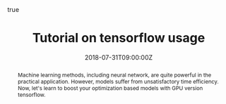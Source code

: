 ---
title: Tutorial on tensorflow usage
event: Lab Seminar
event_url: ""
location: Room 311, Innovation Center, UESTC
summary: " "
abstract: "Machine learning methods, including neural network, are quite powerful in the practical application. However, models suffer from unsatisfactory time efficiency. Now, let's learn to boost your optimization based models with GPU version tensorflow."

# Talk start and end times.
#   End time can optionally be hidden by prefixing the line with `#`.
date: "2018-07-31T09:00:00Z"
date_end: "2018-07-31T10:00:00Z"
all_day: false

# Schedule page publish date (NOT talk date).
publishDate: "2018-07-31T20:00:00Z"

authors: []
tags:
- Python
- Tensorflow
- Deep Neural Network

# Is this a featured talk? (true/false)
featured: false

# image:
#   caption: 'Image credit: [**Unsplash**](https://unsplash.com/photos/bzdhc5b3Bxs)'
#   focal_point: Right
links:
- name: HTML
  url: /talk/tutorial-on-tensorflow-usage/Tutorial-on-tensorflow-usage.html #https://www.zybuluo.com/HarryUp/note/1222382
url_code: ""
url_pdf: ""
url_slides: ""
url_video: ""

# Markdown Slides (optional).
#   Associate this talk with Markdown slides.
#   Simply enter your slide deck's filename without extension.
#   E.g. `slides = "example-slides"` references `content/slides/example-slides.md`.
#   Otherwise, set `slides = ""`.
slides: ""

# Projects (optional).
#   Associate this post with one or more of your projects.
#   Simply enter your project's folder or file name without extension.
#   E.g. `projects = ["internal-project"]` references `content/project/deep-learning/index.md`.
#   Otherwise, set `projects = []`.
projects: ""

# Enable math on this page?
math: true
---